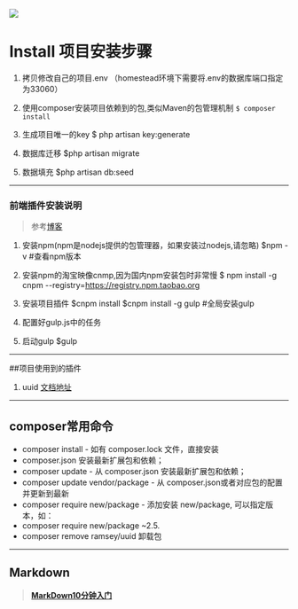 ![](http://static.laravelacademy.org/wp-statics/images/carousel/LaravelAcademy.jpg)
# Install 项目安装步骤
1. 拷贝修改自己的项目.env （homestead环境下需要将.env的数据库端口指定为33060）

2. 使用composer安装项目依赖到的包,类似Maven的包管理机制
  `$ composer install`

3. 生成项目唯一的key
  $ php artisan key:generate

4. 数据库迁移
  $php artisan migrate

5. 数据填充
  $php artisan db:seed

***
### 前端插件安装说明  
>参考[博客](https://baijunyao.com/article/102)

1. 安装npm(npm是nodejs提供的包管理器，如果安装过nodejs,请忽略)
  $npm -v #查看npm版本

2. 安装npm的淘宝映像cnmp,因为国内npm安装包时非常慢
  $ npm install -g cnpm --registry=https://registry.npm.taobao.org

3. 安装项目插件
  $cnpm install
  $cnpm install -g gulp #全局安装gulp

4. 配置好gulp.js中的任务

5. 启动gulp
  $gulp
***
##项目使用到的插件
1. uuid [文档地址](https://packagist.org/packages/emadadly/laravel-uuid)

***
## composer常用命令
* composer install - 如有 composer.lock 文件，直接安装
* composer.json 安装最新扩展包和依赖；
* composer update - 从 composer.json 安装最新扩展包和依赖；
* composer update vendor/package - 从 composer.json或者对应包的配置并更新到最新
* composer require new/package - 添加安装 new/package, 可以指定版本，如：
* composer require new/package ~2.5.
* composer remove ramsey/uuid   卸载包

***
## Markdown
>[**MarkDown10分钟入门**](http://www.jianshu.com/p/1e402922ee32/)
